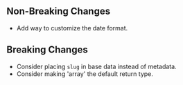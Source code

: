 ## Non-Breaking Changes
- Add way to customize the date format.

## Breaking Changes
- Consider placing `slug` in base data instead of metadata.
- Consider making 'array' the default return type.